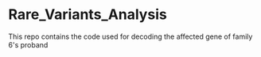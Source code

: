 # Rare_Variants_Analysis
This repo contains the code used for decoding the affected gene of family 6's proband
